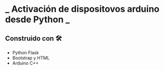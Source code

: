 # _ Activación de dispositovos arduino desde Python _

## Construido con 🛠️

* Python Flask
* Bootstrap y HTML
* Arduino C++




